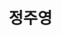 ---
layout: hubs
key: Q468467
title: 정주영
name: 정주영
image: http://commons.wikimedia.org/wiki/Special:FilePath/Chung%20Ju-yung.jpg
description: 현대그룹의 창시자
score: 0.0009657722529009658
degree: 10
---